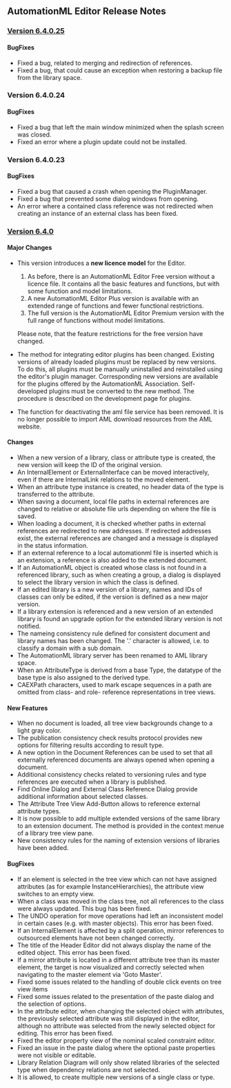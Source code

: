 ﻿
## AutomationML Editor Release Notes

### [Version 6.4.0.25](https://github.com/AutomationML/AutomationMLEditor/releases/tag/v6.4.0) 

#### BugFixes
- Fixed a bug, related to merging and redirection of references.
- Fixed a bug, that could cause an exception when restoring a backup file from the library space.


### Version 6.4.0.24

#### BugFixes
- Fixed a bug that left the main window minimized when the splash screen was closed.
- Fixed an error where a plugin update could not be installed.

### Version 6.4.0.23 

#### BugFixes
- Fixed a bug that caused a crash when opening the PluginManager.
- Fixed a bug that prevented some dialog windows from opening.
- An error where a contained class reference was not redirected when creating an instance of an external class has been fixed.


### [Version 6.4.0](https://github.com/AutomationML/AutomationMLEditor/releases/tag/v6.4.0) 

#### Major Changes
- This version introduces a **new licence model** for the Editor. 
    1. As before, there is an AutomationML Editor Free version without a licence file. It contains all the basic features and functions, but with some function and model limitations.
	2. A new AutomationML Editor Plus version is available with an extended range of functions and fewer functional restrictions.
	3. The full version is the AutomationML Editor Premium version with the full range of functions without model limitations.
  
  Please note, that the feature restrictions for the free version have changed.

- The method for integrating editor plugins has been changed. Existing versions of already loaded plugins must be replaced by new versions. To do this, all plugins must be manually uninstalled and reinstalled using the editor's plugin manager. Corresponding new versions are available for the plugins offered by the AutomationML Association. Self-developed plugins must be converted to the new method. The procedure is described on the development page for plugins.
- The function for deactivating the aml file service has been removed. It is no longer possible to import AML download resources from the AML website.

#### Changes
- When a new version of a library, class or attribute type is created, the new version will keep the ID of the original version. 
- An InternalElement or ExternalInterface can be moved interactively, even if there are InternalLink relations to the moved element.  
- When an attribute type instance is created, no header data of the type is transferred to the attribute.
- When saving a document, local file paths in external references are changed to relative or absolute file urls depending on where the file is saved.
- When loading a document, it is checked whether paths in external references are redirected to new addresses. If redirected addresses exist, the external references are changed and a message is displayed in the status information.
- If an external reference to a local automationml file is inserted which is an extension, a reference is also added to the extended document.
- If an AutomationML object is created whose class is not found in a referenced library, such as when creating a group, a dialog is displayed to select the library version in which the class is defined.  
- If an edited library is a new version of a library, names and IDs of classes can only be edited, if the version is defined as a new major version.
- If a library extension is referenced and a new version of an extended library is found an upgrade option for the extended library version is not notified.
- The nameing consistency rule defined for consistent document and library names has been changed. The '.' character is allowed, i.e. to classify a domain with a sub domain. 
- The AutomationML library server has been renamed to AML library space.
- When an AttributeType is derived from a base Type, the datatype of the base type is also assigned to the derived type.
- CAEXPath characters, used to mark escape sequences in a path are omitted from class- and role- reference representations in tree views.

#### New Features
- When no document is loaded, all tree view backgrounds change to a light gray color.
- The publication consistency check results protocol provides new options for filtering results according to result type. 
- A new option in the Document References can be used to set that all externally referenced documents are always opened when opening a document.
- Additional consistency checks related to versioning rules and type references are executed when a library is published.
- Find Online Dialog and External Class Reference Dialog provide additional information about selected classes.
- The Attribute Tree View Add-Button allows to reference external attribute types.
- It is now possible to add multiple extended versions of the same library to an extension document. The method is provided in the context menue of a library tree view pane.
- New consistency rules for the naming of extension versions of libraries have been added.

#### BugFixes
- If an element is selected in the tree view which can not have assigned attributes (as for example InstanceHierarchies), the attribute view switches to an empty view.
- When a class was moved in the class tree, not all references to the class were always updated. This bug has been fixed.
- The UNDO operation for move operations had left an inconsistent model in certain cases (e.g. with master objects). This error has been fixed.
- If an InternalElement is affected by a split operation, mirror references to outsourced elements have not been changed correctly.
- The title of the Header Editor did not always display the name of the edited object. This error has been fixed. 
- If a mirror attribute is located in a different attribute tree than its master element, the target is now visualized and correctly selected when navigating to the master element via 'Goto Master'.
- Fixed some issues related to the handling of double click events on tree view items
- Fixed some issues related to the presentation of the paste dialog and the selection of options.
- In the attribute editor, when changing the selected object with attributes, the previously selected attribute was still displayed in the editor, although no attribute was selected from the newly selected object for editing. This error has been fixed.
- Fixed the editor property view of the nominal scaled constraint editor.
- Fixed an issue in the paste dialog where the optional paste properties were not visible or editable.
- Library Relation Diagram will only show related libraries of the selected type when dependency relations are not selected.
- It is allowed, to create multiple new versions of a single class or type.

